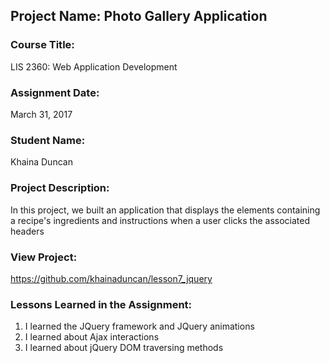 ## Project Name:  Photo Gallery Application

### Course Title:
LIS 2360:  Web Application Development

### Assignment Date:  
March 31, 2017

### Student Name:  
Khaina Duncan 

### Project Description:
In this project, we built an application that displays the elements containing a recipe's ingredients and instructions when a user clicks the associated headers

### View Project:
https://github.com/khainaduncan/lesson7_jquery

### Lessons Learned in the Assignment:
1. I learned the JQuery framework and JQuery animations
2. I learned about Ajax interactions
3. I learned about jQuery DOM traversing methods
